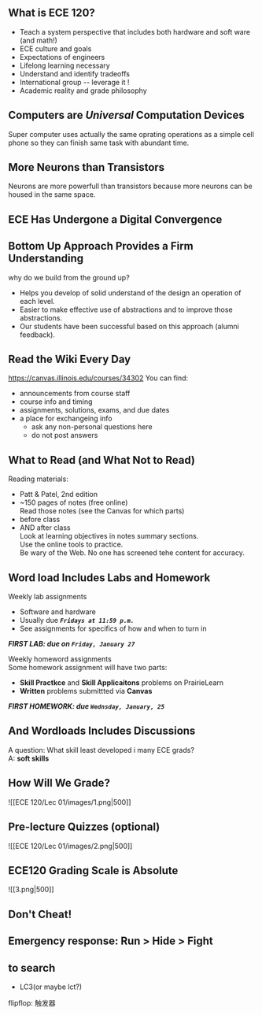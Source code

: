 ## What is ECE 120?
- Teach a system perspective that includes both hardware and soft ware (and math!)  
- ECE culture and goals  
- Expectations of engineers  
- Lifelong learning necessary  
- Understand and identify tradeoffs  
- International group -- leverage it !  
- Academic reality and grade philosophy  

## Computers are ***Universal*** Computation Devices
Super computer uses actually the same oprating operations as a simple cell phone so they can finish same task with abundant time.  

## More Neurons than Transistors
Neurons are more powerfull than transistors because more neurons can be housed in the same space.  

## ECE Has Undergone a Digital Convergence

## Bottom Up Approach Provides a Firm Understanding
why do we build from the ground up?
- Helps you develop of solid understand of the design an operation of each level.  
- Easier to make effective use of abstractions and to improve those abstractions.  
- Our students have been successful based on this approach (alumni feedback).  

## **Read the Wiki Every Day**
<https://canvas.illinois.edu/courses/34302>
You can find:
- announcements from course staff  
- course info and timing  
- assignments, solutions, exams, and due dates  
- a place for exchangeing info  
    - ask any non-personal questions here  
    - do not post answers  

## What to Read (and What Not to Read)
Reading materials:  
- Patt & Patel, 2nd edition  
- ~150 pages of notes (free online)  
Read those notes (see the Canvas for which parts)  
- before class  
- AND after class  
Look at learning objectives in notes summary sections.  
Use the online tools to practice.  
Be wary of the Web. No one has screened tehe content for accuracy.  

## Word load Includes Labs and Homework
Weekly lab assignments  
- Software and hardware  
- Usually due ***`Fridays at 11:59 p.m.`***  
- See assignments for specifics of how and when to turn in  

***FIRST LAB: due on `Friday, January 27`***  

Weekly homeword assignments  
Some homework assignment will have two parts:  
- **Skill Practkce** and **Skill Applicaitons** problems on PrairieLearn  
- **Written** problems submittted via **Canvas**  

***FIRST HOMEWORK: due `Wednsday, January, 25`***  

## And Wordloads Includes Discussions
A question: What skill least developed i many ECE grads?  
A: **soft skills**  

## How Will We Grade?
![[ECE 120/Lec 01/images/1.png|500]]

## Pre-lecture Quizzes (optional)
![[ECE 120/Lec 01/images/2.png|500]]

## ECE120 Grading Scale is Absolute
![[3.png|500]]

## **Don't Cheat!**

## Emergency response: Run > Hide > Fight
## to search
- LC3(or maybe lct?)  




flipflop: 触发器